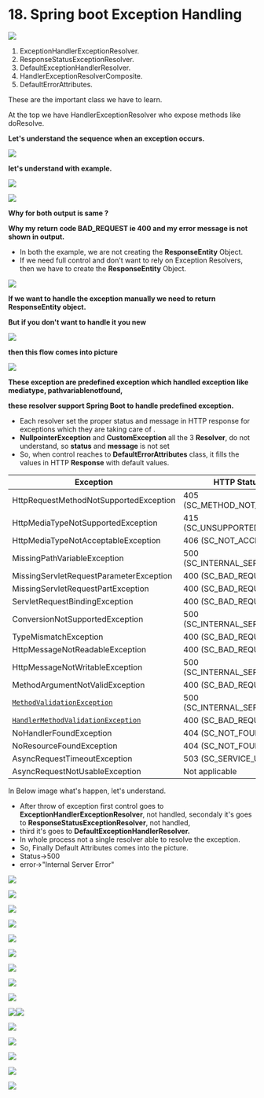 # 18. Spring boot Exception Handling

  

  

![](https://t9016373936.p.clickup-attachments.com/t9016373936/91f51ae3-b911-4493-89f9-25a280dc21fc/image.png)

  

  

1. ExceptionHandlerExceptionResolver.
2. ResponseStatusExceptionResolver.
3. DefaultExceptionHandlerResolver.
4. HandlerExceptionResolverComposite.
5. DefaultErrorAttributes.

  

These are the important class we have to learn.

  

At the top we have HandlerExceptionResolver who expose methods like doResolve.

  

**Let's understand the sequence when an exception occurs.**

  

![](https://t9016373936.p.clickup-attachments.com/t9016373936/8d074d00-67bd-441d-a755-57c1191d114b/image.png)

  

  

  

**let's understand with example.**

  

![](https://t9016373936.p.clickup-attachments.com/t9016373936/89d99503-511c-4941-a4ec-36670d9e5f80/image.png)

  

  

  

![](https://t9016373936.p.clickup-attachments.com/t9016373936/c1584765-223d-4385-ad20-58950f2bed61/image.png)

  

  

**Why for both output is same ?**

**Why my return code BAD\_REQUEST ie 400 and my error message is not shown in output.**

  

*   In both the example, we are not creating the **ResponseEntity** Object.
*   If we need full control and don't want to rely on Exception Resolvers, then we have to create the **ResponseEntity** Object.

  

  

![](https://t9016373936.p.clickup-attachments.com/t9016373936/2f877dc4-b5c1-4eb4-ac01-18d3291c29e9/image.png)

  

  

  

**If we want to handle the exception manually we need to return ResponseEntity object.**

**But if you don't want to handle it you new**

  

  

![](https://t9016373936.p.clickup-attachments.com/t9016373936/0abcd22f-34c4-40ba-94df-bf7764ba85f1/image.png)

  

**then this flow comes into picture**

  

![](https://t9016373936.p.clickup-attachments.com/t9016373936/baa453a7-b471-40e1-a943-476f9ee1098f/image.png)

  

  

**These exception are predefined exception which handled exception like mediatype, pathvariablenotfound,**

  

**these resolver support Spring Boot to handle predefined exception.**

  

*   Each resolver set the proper status and message in HTTP response for exceptions which they are taking care of .
*   **NullpointerException** and **CustomException** all the 3 **Resolver**, do not understand, so **status** and **message** is not set
*   So, when control reaches to **DefaultErrorAttributes** class, it fills the values in HTTP **Response** with default values.

  

| **Exception** | **HTTP Status Code** |
| ---| --- |
| HttpRequestMethodNotSupportedException | 405 (SC\_METHOD\_NOT\_ALLOWED) |
| HttpMediaTypeNotSupportedException | 415 (SC\_UNSUPPORTED\_MEDIA\_TYPE) |
| HttpMediaTypeNotAcceptableException | 406 (SC\_NOT\_ACCEPTABLE) |
| MissingPathVariableException | 500 (SC\_INTERNAL\_SERVER\_ERROR) |
| MissingServletRequestParameterException | 400 (SC\_BAD\_REQUEST) |
| MissingServletRequestPartException | 400 (SC\_BAD\_REQUEST) |
| ServletRequestBindingException | 400 (SC\_BAD\_REQUEST) |
| ConversionNotSupportedException | 500 (SC\_INTERNAL\_SERVER\_ERROR) |
| TypeMismatchException | 400 (SC\_BAD\_REQUEST) |
| HttpMessageNotReadableException | 400 (SC\_BAD\_REQUEST) |
| HttpMessageNotWritableException | 500 (SC\_INTERNAL\_SERVER\_ERROR) |
| MethodArgumentNotValidException | 400 (SC\_BAD\_REQUEST) |
| [`MethodValidationException`](https://docs.spring.io/spring-framework/docs/current/javadoc-api/org/springframework/validation/method/MethodValidationException.html) | 500 (SC\_INTERNAL\_SERVER\_ERROR) |
| [`HandlerMethodValidationException`](https://docs.spring.io/spring-framework/docs/current/javadoc-api/org/springframework/web/method/annotation/HandlerMethodValidationException.html) | 400 (SC\_BAD\_REQUEST) |
| NoHandlerFoundException | 404 (SC\_NOT\_FOUND) |
| NoResourceFoundException | 404 (SC\_NOT\_FOUND) |
| AsyncRequestTimeoutException | 503 (SC\_SERVICE\_UNAVAILABLE) |
| AsyncRequestNotUsableException | Not applicable |

  

  

  

In Below image what's happen, let's understand.

*   After throw of exception first control goes to **ExceptionHandlerExceptionResolver**, not handled, secondaly it's goes to **ResponseStatusExceptionResolver**, not handled,
*   third it's goes to **DefaultExceptionHandlerResolver.**
*   In whole process not a single resolver able to resolve the exception.
*   So, Finally Default Attributes comes into the picture.
*   Status→500
*   error→"Internal Server Error"

  

![](https://t9016373936.p.clickup-attachments.com/t9016373936/8a823dc6-1551-449d-a766-bc3df948936e/image.png)

  

  

  

  

  

  

![](https://t9016373936.p.clickup-attachments.com/t9016373936/bf0acec2-b6d0-47e5-a2bf-24c2703c30eb/image.png)

  

  

  

![](https://t9016373936.p.clickup-attachments.com/t9016373936/894889f9-198c-4c51-a336-f1dcca1f9f3d/image.png)

  

  

  

  

![](https://t9016373936.p.clickup-attachments.com/t9016373936/f2303a9c-5b4a-4c3f-8f6b-582187158189/image.png)

  

  

  

  

![](https://t9016373936.p.clickup-attachments.com/t9016373936/54f6bd02-14ee-4df8-8732-16b80b6ff9ab/image.png)

  

  

  

  

![](https://t9016373936.p.clickup-attachments.com/t9016373936/7b3d4fab-4fa7-454a-a0c3-948be3460004/image.png)

  

  

  

  

![](https://t9016373936.p.clickup-attachments.com/t9016373936/2a26f8ea-4d98-43cc-965a-6378d3bbfdec/image.png)

![](https://t9016373936.p.clickup-attachments.com/t9016373936/4edff54a-5b5a-4319-95d0-d084f88d492c/image.png)

  

  

  

  

![](https://t9016373936.p.clickup-attachments.com/t9016373936/fd625ff4-e862-4012-bf09-b7e50b7c30d9/image.png)

  

  

  

![](https://t9016373936.p.clickup-attachments.com/t9016373936/4d9192a7-262a-436b-ab03-3290c4a9c183/image.png)![](https://t9016373936.p.clickup-attachments.com/t9016373936/9ef779c9-54e9-480d-af7b-bc29ba2954c2/image.png)

  

  

  

  

![](https://t9016373936.p.clickup-attachments.com/t9016373936/9520081f-0b38-4c58-a875-07bb9f90535c/image.png)

![](https://t9016373936.p.clickup-attachments.com/t9016373936/2c2163ad-650d-4900-a67e-25ea67562b52/image.png)

  

  

  

  

  

![](https://t9016373936.p.clickup-attachments.com/t9016373936/1b68afb2-e08b-4bdd-bcce-4438a5aba255/image.png)

  

![](https://t9016373936.p.clickup-attachments.com/t9016373936/8c748d7f-ff45-4c80-b265-d3e126831d98/image.png)

  

  

  

![](https://t9016373936.p.clickup-attachments.com/t9016373936/f01ef12e-317d-419e-8e85-3e163da90112/image.png)